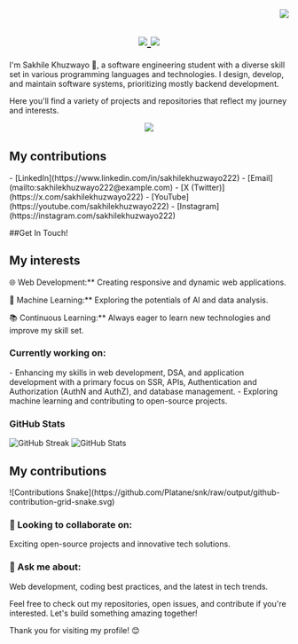 <img align="right" src="https://visitor-badge.laobi.icu/badge?page_id=SakhileKhuzwayo222.visitor-badge&left_color=red&right_color=green" />

<h1 align="center">
   <a href="https://git.io/typing-svg">
     <img src="https://readme-typing-svg.herokuapp.com/?font=Courier+Prime&size=35&color=000000&center=true&vCenter=true&width=800&height=70&duration=6000&lines=Hello+there!+Im+Sakhile+🛸" />
     <img src="https://readme-typing-svg.herokuapp.com/?font=Courier+Prime&size=35&color=000000&center=true&vCenter=true&width=800&height=70&duration=3000&lines=and+this+is+my+GitHub+profile!" />
   </a>
</h1>


I'm Sakhile Khuzwayo 👋, a software engineering student with a diverse skill set in various programming languages and technologies. I design, develop, and maintain software systems, prioritizing mostly backend development.

Here you'll find a variety of projects and repositories that reflect my journey and interests.

<p align="center">
  <a href="https://skillicons.dev">
    <img src="https://skillicons.dev/icons?i=java,spring,cs,kubernetes,dotnet,maven,mysql,php,react,js,html,css,bootstrap" />
  </a>
</p>

<h2 align="left">My contributions</h2>
- [LinkedIn](https://www.linkedin.com/in/sakhilekhuzwayo222)
- [Email](mailto:sakhilekhuzwayo222@example.com)
- [X (Twitter)](https://x.com/sakhilekhuzwayo222)
- [YouTube](https://youtube.com/sakhilekhuzwayo222)
- [Instagram](https://instagram.com/sakhilekhuzwayo222)

##Get In Touch!

<h2 align="left">My interests</h2>

🌐 Web Development:**
Creating responsive and dynamic web applications.

🤖 Machine Learning:**
Exploring the potentials of AI and data analysis.

📚 Continuous Learning:**
Always eager to learn new technologies and improve my skill set.


<h3> Currently working on:</h3>
- Enhancing my skills in web development, DSA, and application development with a primary focus on SSR, APIs, Authentication and Authorization (AuthN and AuthZ), and database management.
- Exploring machine learning and contributing to open-source projects.
  
### GitHub Stats

![GitHub Streak](https://github-readme-streak-stats.herokuapp.com/?user=SakhileKhuzwayo222&theme=radical)
![GitHub Stats](https://github-readme-stats.vercel.app/api?username=SakhileKhuzwayo222&show_icons=true&theme=radical)

<h2 align="left">My contributions</h2>
![Contributions Snake](https://github.com/Platane/snk/raw/output/github-contribution-grid-snake.svg)


### 👯 Looking to collaborate on:
Exciting open-source projects and innovative tech solutions.

### 💬 Ask me about:
Web development, coding best practices, and the latest in tech trends.


Feel free to check out my repositories, open issues, and contribute if you're interested. Let's build something amazing together!


Thank you for visiting my profile! 😊





